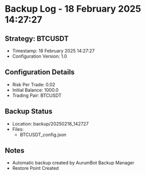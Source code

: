 # Backup Log - 18 February 2025 14:27:27

## Strategy: BTCUSDT
- Timestamp: 18 February 2025 14:27:27
- Configuration Version: 1.0

## Configuration Details
- Risk Per Trade: 0.02
- Initial Balance: 1000.0
- Trading Pair: BTCUSDT

## Backup Status
- Location: backup/20250218_142727
- Files:
  - BTCUSDT_config.json
  
## Notes
- Automatic backup created by AurumBot Backup Manager
- Restore Point Created
